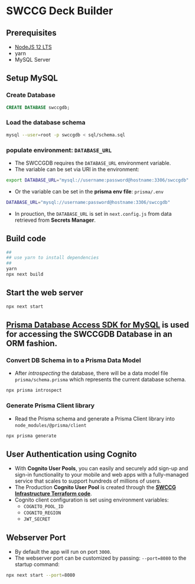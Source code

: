 SWCCG Deck Builder
==================

## Prerequisites

* [NodeJS 12 LTS](https://nodejs.org/en/)
* yarn
* MySQL Server



## Setup MySQL

### Create Database

```sql
CREATE DATABASE swccgdb;
```

### Load the database schema

```bash
mysql --user=root -p swccgdb < sql/schema.sql
```

### populate environment: `DATABASE_URL`

* The SWCCGDB requires the `DATABASE_URL` environment variable.
* The variable can be set via URI in the environment:
```bash
export DATABASE_URL="mysql://username:password@hostname:3306/swccgdb"
```
* Or the variable can be set in the **prisma env file**: `prisma/.env`
```bash
DATABASE_URL="mysql://username:password@hostname:3306/swccgdb"
```

* In prouction, the `DATABASE_URL` is set in `next.config.js` from data retrieved from **Secrets Manager**.



## Build code

```bash
##
## use yarn to install dependencies
##
yarn
npx next build
```



## Start the  web server

```bash
npx next start
```



## [Prisma Database Access SDK for MySQL](https://www.prisma.io/docs/getting-started/setup-prisma/start-from-scratch-sql-typescript-mysql) is used for accessing the SWCCGDB Database in an ORM fashion.


### Convert DB Schema in to a Prisma Data Model

* After _introspecting_ the database, there will be a data model file `prisma/schema.prisma` which represents the current database schema.

```bash
npx prisma introspect
```

### Generate Prisma Client library

* Read the Prisma schema and generate a Prisma Client library into `node_modules/@prisma/client`

```bash
npx prisma generate
```



## User Authentication using Cognito

* With **Cognito User Pools**, you can easily and securely add sign-up and sign-in functionality to your mobile and web apps with a fully-managed service that scales to support hundreds of millions of users.
* The Production **Cognito User Pool** is created through the **[SWCCG Infrastructure Terraform code](https://github.com/swccgpc/swccg-infrastructure)**.
* Cognito client configuration is set using environment variables:
  * `COGNITO_POOL_ID`
  * `COGNITO_REGION`
  * `JWT_SECRET`



## Webserver Port

* By default the app will run on port `3000`.
* The webserver port can be customized by passing: `--port=8080` to the startup command:

```bash
npx next start --port=8080
```



